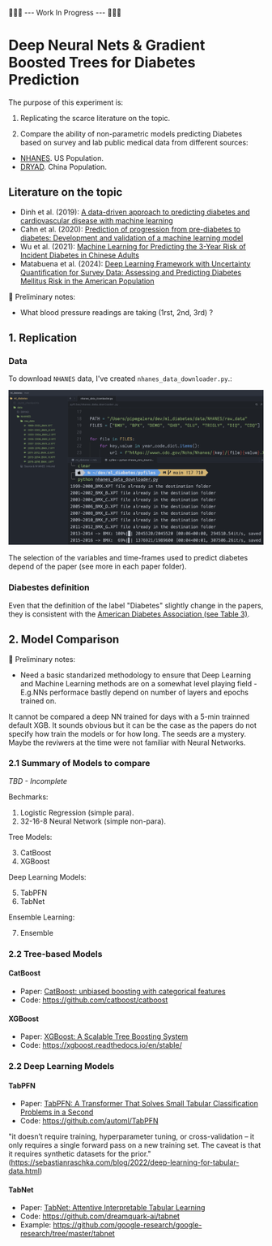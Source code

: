 
🚧🚧🚧 --- Work In Progress --- 🚧🚧🚧

# Deep Neural Nets & Gradient Boosted Trees for Diabetes Prediction

The purpose of this experiment is:

1) Replicating the scarce literature on the topic.

2) Compare the ability of non-parametric models predicting Diabetes based on survey and lab public medical data from different sources:

- [NHANES](https://www.cdc.gov/nchs/index.htm). US Population.
- [DRYAD](https://doi.org/10.5061/dryad.ft8750v). China Population.

## Literature on the topic

- Dinh et al. (2019): [A data-driven approach to predicting diabetes and cardiovascular disease with machine learning](https://bmcmedinformdecismak.biomedcentral.com/articles/10.1186/s12911-019-0918-5)
- Cahn et al. (2020): [Prediction of progression from pre-diabetes to diabetes: Development and validation of a machine learning model](https://onlinelibrary.wiley.com/doi/10.1002/dmrr.3252)
- Wu et al. (2021): [Machine Learning for Predicting the 3-Year Risk of Incident Diabetes in Chinese Adults](https://www.frontiersin.org/journals/public-health/articles/10.3389/fpubh.2021.626331/full)
- Matabuena et al. (2024): [Deep Learning Framework with Uncertainty Quantification for Survey Data: Assessing and Predicting Diabetes Mellitus Risk in the American Population
](https://arxiv.org/abs/2403.19752)

🚧 Preliminary notes:

- What blood pressure readings are taking (1rst, 2nd, 3rd) ?

## 1. Replication

### Data

To download `NHANES` data, I've created `nhanes_data_downloader.py`.:

![nhanes_data_downloader.py](https://raw.githubusercontent.com/pipegalera/ml_diabetes/main/images/NHANES_downloader.png)

The selection of the variables and time-frames used to predict diabetes depend of the paper (see more in each paper folder).

### Diabestes definition

Even that the definition of the label "Diabetes" slightly change in the papers, they is consistent with the
[American Diabetes Association (see Table 3)](https://www.ncbi.nlm.nih.gov/pmc/articles/PMC2797383/table/T3/).

## 2. Model Comparison

🚧 Preliminary notes:

- Need a basic standarized methodology to ensure that Deep Learning and Machine Learning methods are on a somewhat level playing field - E.g.NNs performace bastly depend on number of layers and epochs trained on.

It cannot be compared a deep NN trained for days with a 5-min trainned default XGB. It sounds obvious but it can be the case as the papers do not specify how train the models or for how long. The seeds are a mystery. Maybe the reviwers at the time were not familiar with Neural Networks.

### 2.1 Summary of Models to compare

*TBD - Incomplete*

Bechmarks:

1. Logistic Regression (simple para).
2. 32-16-8 Neural Network (simple non-para).

Tree Models:

3. CatBoost
4. XGBoost

Deep Learning Models:

5. TabPFN
6. TabNet

Ensemble Learning:

7. Ensemble

### 2.2 Tree-based Models

#### CatBoost

- Paper: [CatBoost: unbiased boosting with categorical features](https://arxiv.org/abs/1706.09516)
- Code: https://github.com/catboost/catboost

#### XGBoost

- Paper: [XGBoost: A Scalable Tree Boosting System](https://arxiv.org/abs/1603.02754)
- Code: https://xgboost.readthedocs.io/en/stable/

### 2.2 Deep Learning Models

#### TabPFN

- Paper: [TabPFN: A Transformer That Solves Small Tabular Classification Problems in a Second](https://arxiv.org/abs/2207.01848)
- Code: https://github.com/automl/TabPFN

"it doesn’t require training, hyperparameter tuning, or cross-validation – it only requires a single forward pass on a new training set. The caveat is that it requires synthetic datasets for the prior." (https://sebastianraschka.com/blog/2022/deep-learning-for-tabular-data.html)

#### TabNet

- Paper: [TabNet: Attentive Interpretable Tabular Learning
](https://arxiv.org/abs/1908.07442)
- Code: https://github.com/dreamquark-ai/tabnet
- Example: https://github.com/google-research/google-research/tree/master/tabnet
